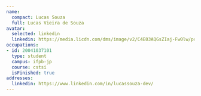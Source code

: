 ```yaml
---
name:
  compact: Lucas Souza
  full: Lucas Vieira de Souza
avatar:
  selected: linkedin
  linkedin: https://media.licdn.com/dms/image/v2/C4E03AQGsZIaj-Fw0lw/profile-displayphoto-shrink_400_400/profile-displayphoto-shrink_400_400/0/1654965990106?e=1732752000&v=beta&t=rKQ5KQT_N_LCjmLDXv8ug7DTaz_u0S3QC2l8l-YTUsk
occupations:
- id: 20041037101
  type: student
  campus: ifpb-jp
  course: cstsi
  isFinished: true
addresses:
  linkedin: https://www.linkedin.com/in/lucassouza-dev/
---
```

